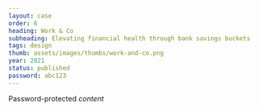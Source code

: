 ```yaml
---
layout: case
order: 6
heading: Work & Co
subheading: Elevating financial health through bank savings buckets
tags: design
thumb: assets/images/thumbs/work-and-co.png
year: 2021
status: published
password: abc123
---
```


Password-protected *content*
